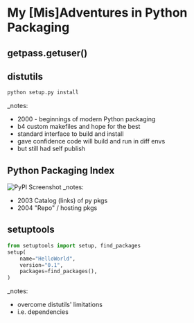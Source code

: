 


# My [Mis]Adventures in Python Packaging



## getpass.getuser()



## distutils
```bash
python setup.py install
```
_notes:
* 2000 - beginnings of modern Python packaging
* b4 custom makefiles and hope for the best
* standard interface to build and install
* gave confidence code will build and run in diff envs
* but still had self publish



## Python Packaging Index
![PyPI Screenshot](https://api.pcloud.com/getpubthumb?code=ulHctalK&size=746x688)
_notes:
* 2003 Catalog (links) of py pkgs
* 2004 "Repo" / hosting pkgs



## setuptools
```python
from setuptools import setup, find_packages
setup(
    name="HelloWorld",
    version="0.1",
    packages=find_packages(),
)
```
_notes:
* overcome distutils' limitations
* i.e. dependencies
<!--stackedit_data:
eyJoaXN0b3J5IjpbLTE0Njc4NzQzMjksNjgyNjg1MzIxLDEyNT
czNzMwMjIsMjU1MDE0OTE3LC0yMTE5MTE5NjU0XX0=
-->